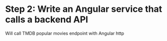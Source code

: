 # Step 2: Write an Angular service that calls a backend API

Will call TMDB popular movies endpoint with Angular http
